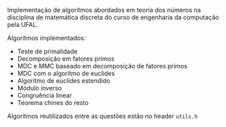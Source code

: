 Implementação de algorítmos abordados em teoría dos números na disciplina de matemática discreta do curso de engenharia da computação pela UFAL.

Algorítmos implementados:
- Teste de primalidade
- Decomposição em fatores primos
- MDC e MMC baseado em decomposição de fatores primos
- MDC com o algorítmo de euclides
- Algorítmo de euclides estendido
- Módulo inverso
- Congruência linear
- Teorema chines do resto

Algorítmos reutilizados entre as questões estão no header `utils.h`
